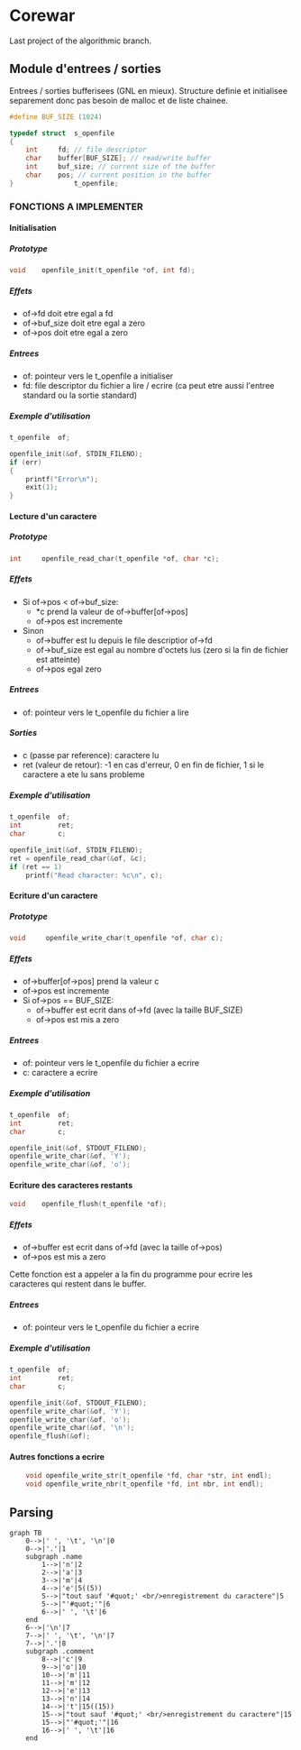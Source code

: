Corewar
=======

Last project of the algorithmic branch.

Module d'entrees / sorties
-----------------
Entrees / sorties bufferisees (GNL en mieux). Structure definie et initialisee separement donc pas besoin de malloc et de liste chainee.
```C
#define BUF_SIZE (1024)

typedef struct  s_openfile
{
    int     fd; // file descriptor
    char    buffer[BUF_SIZE]; // read/write buffer
    int     buf_size; // current size of the buffer
    char    pos; // current position in the buffer
}               t_openfile;
```
### FONCTIONS A IMPLEMENTER
#### Initialisation
##### Prototype
```C
void	openfile_init(t_openfile *of, int fd);
```
##### Effets
* of->fd doit etre egal a fd
* of->buf_size doit etre egal a zero
* of->pos doit etre egal a zero
##### Entrees
* of: pointeur vers le t_openfile a initialiser
* fd: file descriptor du fichier a lire / ecrire (ca peut etre aussi l'entree standard ou la sortie standard)
##### Exemple d'utilisation
```C
t_openfile  of;

openfile_init(&of, STDIN_FILENO);
if (err)
{
    printf("Error\n");
    exit(1);
}
```
#### Lecture d'un caractere
##### Prototype
```C
int		openfile_read_char(t_openfile *of, char *c);
```
##### Effets
* Si of->pos < of->buf_size:
   * *c prend la valeur de of->buffer[of->pos]
   * of->pos est incremente
* Sinon
   * of->buffer est lu depuis le file descriptior of->fd
   * of->buf_size est egal au nombre d'octets lus (zero si la fin de fichier est atteinte)
   * of->pos egal zero
##### Entrees
* of: pointeur vers le t_openfile du fichier a lire
##### Sorties
* c (passe par reference): caractere lu
* ret (valeur de retour): -1 en cas d'erreur, 0 en fin de fichier, 1 si le caractere a ete lu sans probleme
##### Exemple d'utilisation
```C
t_openfile  of;
int         ret;
char        c;

openfile_init(&of, STDIN_FILENO);
ret = openfile_read_char(&of, &c);
if (ret == 1)
	printf("Read character: %c\n", c);
```
#### Ecriture d'un caractere
##### Prototype
```C
void     openfile_write_char(t_openfile *of, char c);
```
##### Effets
* of->buffer[of->pos] prend la valeur c
* of->pos est incremente
* Si of->pos == BUF_SIZE:
   * of->buffer est ecrit dans of->fd (avec la taille BUF_SIZE)
   * of->pos est mis a zero
##### Entrees
* of: pointeur vers le t_openfile du fichier a ecrire
* c: caractere a ecrire
##### Exemple d'utilisation
```C
t_openfile  of;
int         ret;
char        c;

openfile_init(&of, STDOUT_FILENO);
openfile_write_char(&of, 'Y');
openfile_write_char(&of, 'o');
```
#### Ecriture des caracteres restants
```C
void	openfile_flush(t_openfile *of);
```
##### Effets
* of->buffer est ecrit dans of->fd (avec la taille of->pos)
* of->pos est mis a zero

Cette fonction est a appeler a la fin du programme pour ecrire les caracteres qui restent dans le buffer.
##### Entrees
* of: pointeur vers le t_openfile du fichier a ecrire
##### Exemple d'utilisation
```C
t_openfile  of;
int         ret;
char        c;

openfile_init(&of, STDOUT_FILENO);
openfile_write_char(&of, 'Y');
openfile_write_char(&of, 'o');
openfile_write_char(&of, '\n');
openfile_flush(&of);
```
#### Autres fonctions a ecrire
```C
	void openfile_write_str(t_openfile *fd, char *str, int endl);
	void openfile_write_nbr(t_openfile *fd, int nbr, int endl);
```

Parsing
-------

```mermaid
graph TB
    0-->|' ', '\t', '\n'|0
    0-->|'.'|1
    subgraph .name
        1-->|'n'|2
        2-->|'a'|3
        3-->|'m'|4
        4-->|'e'|5((5))
        5-->|"tout sauf '#quot;' <br/>enregistrement du caractere"|5
        5-->|"'#quot;'"|6
        6-->|' ', '\t'|6
    end
    6-->|'\n'|7
    7-->|' ', '\t', '\n'|7
    7-->|'.'|8
    subgraph .comment
        8-->|'c'|9
        9-->|'o'|10
        10-->|'m'|11
        11-->|'m'|12
        12-->|'e'|13
        13-->|'n'|14
        14-->|'t'|15((15))
        15-->|"tout sauf '#quot;' <br/>enregistrement du caractere"|15
        15-->|"'#quot;'"|16
        16-->|' ', '\t'|16
    end
```
